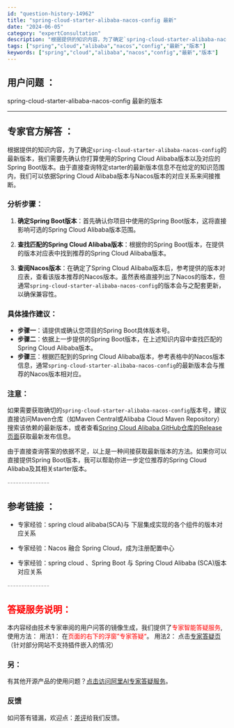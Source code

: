 ```yaml
---
id: "question-history-14962"
title: "spring-cloud-starter-alibaba-nacos-config 最新"
date: "2024-06-05"
category: "expertConsultation"
description: "根据提供的知识内容，为了确定`spring-cloud-starter-alibaba-nacos-config`的最新版本，我们需要先确认你打算使用的Spring Cloud Alibaba版本以及对应的Spring Boot版本。由于直接查询特定starter的最新版本信息不在给定的知识范围内，"
tags: ["spring","cloud","alibaba","nacos","config","最新","版本"]
keywords: ["spring","cloud","alibaba","nacos","config","最新","版本"]
---
```


## 用户问题 ： 
 spring-cloud-starter-alibaba-nacos-config 最新的版本  

---------------
## 专家官方解答 ：

根据提供的知识内容，为了确定`spring-cloud-starter-alibaba-nacos-config`的最新版本，我们需要先确认你打算使用的Spring Cloud Alibaba版本以及对应的Spring Boot版本。由于直接查询特定starter的最新版本信息不在给定的知识范围内，我们可以依据Spring Cloud Alibaba版本与Nacos版本的对应关系来间接推断。

### 分析步骤：

1. **确定Spring Boot版本**：首先确认你项目中使用的Spring Boot版本，这将直接影响可选的Spring Cloud Alibaba版本范围。

2. **查找匹配的Spring Cloud Alibaba版本**：根据你的Spring Boot版本，在提供的版本对应表中找到推荐的Spring Cloud Alibaba版本。

3. **查阅Nacos版本**：在确定了Spring Cloud Alibaba版本后，参考提供的版本对应表，查看该版本推荐的Nacos版本。虽然表格直接列出了Nacos的版本，但通常`spring-cloud-starter-alibaba-nacos-config`的版本会与之配套更新，以确保兼容性。

### 具体操作建议：

- **步骤一**：请提供或确认您项目的Spring Boot具体版本号。
- **步骤二**：依据上一步提供的Spring Boot版本，在上述知识内容中查找匹配的Spring Cloud Alibaba版本。
- **步骤三**：根据匹配到的Spring Cloud Alibaba版本，参考表格中的Nacos版本信息，通常`spring-cloud-starter-alibaba-nacos-config`的最新版本会与推荐的Nacos版本相对应。

### 注意：

如果需要获取确切的`spring-cloud-starter-alibaba-nacos-config`版本号，建议直接访问Maven仓库（如Maven Central或Alibaba Cloud Maven Repository）搜索该依赖的最新版本，或者查看[Spring Cloud Alibaba GitHub仓库的Release页面](https://github.com/alibaba/spring-cloud-alibaba/releases)获取最新发布信息。

由于直接查询答案的依据不足，以上是一种间接获取最新版本的方法。如果你可以直接提供Spring Boot版本，我可以帮助你进一步定位推荐的Spring Cloud Alibaba及其相关starter版本。


<font color="#949494">---------------</font> 


## 参考链接 ：

* 专家经验：spring cloud alibaba(SCA)与 下层集成实现的各个组件的版本对应关系 
 
 * 专家经验：Nacos 融合 Spring Cloud，成为注册配置中心 
 
 * 专家经验：spring cloud 、Spring Boot 与 Spring Cloud Alibaba (SCA)版本对应关系 


 <font color="#949494">---------------</font> 
 


## <font color="#FF0000">答疑服务说明：</font> 

本内容经由技术专家审阅的用户问答的镜像生成，我们提供了<font color="#FF0000">专家智能答疑服务</font>,使用方法：
用法1： 在<font color="#FF0000">页面的右下的浮窗”专家答疑“</font>。
用法2： 点击[专家答疑页](https://answer.opensource.alibaba.com/docs/intro)（针对部分网站不支持插件嵌入的情况）
### 另：


有其他开源产品的使用问题？[点击访问阿里AI专家答疑服务](https://answer.opensource.alibaba.com/docs/intro)。
### 反馈
如问答有错漏，欢迎点：[差评](https://ai.nacos.io/user/feedbackByEnhancerGradePOJOID?enhancerGradePOJOId=14970)给我们反馈。
